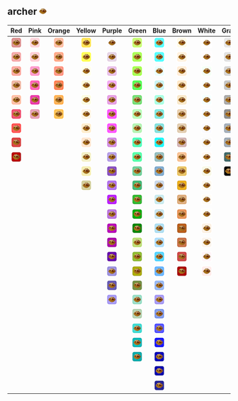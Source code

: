 ## archer ![archer](../../icons/buildings/farm.png)
| Red | Pink | Orange | Yellow | Purple | Green | Blue | Brown | White | Gray |
|:-:|:-:|:-:|:-:|:-:|:-:|:-:|:-:|:-:|:-:|
| ![IndianRed](../../icons/buildings/farm/IndianRed.png) | ![Pink](../../icons/buildings/farm/Pink.png) | ![LightSalmon](../../icons/buildings/farm/LightSalmon.png) | ![Gold](../../icons/buildings/farm/Gold.png) | ![Lavender](../../icons/buildings/farm/Lavender.png) | ![GreenYellow](../../icons/buildings/farm/GreenYellow.png) | ![Aqua](../../icons/buildings/farm/Aqua.png) | ![Cornsilk](../../icons/buildings/farm/Cornsilk.png) | ![White](../../icons/buildings/farm/White.png) | ![Gainsboro](../../icons/buildings/farm/Gainsboro.png) |
| ![LightCoral](../../icons/buildings/farm/LightCoral.png) | ![LightPink](../../icons/buildings/farm/LightPink.png) | ![Coral](../../icons/buildings/farm/Coral.png) | ![Yellow](../../icons/buildings/farm/Yellow.png) | ![Thistle](../../icons/buildings/farm/Thistle.png) | ![Chartreuse](../../icons/buildings/farm/Chartreuse.png) | ![Cyan](../../icons/buildings/farm/Cyan.png) | ![BlanchedAlmond](../../icons/buildings/farm/BlanchedAlmond.png) | ![Snow](../../icons/buildings/farm/Snow.png) | ![LightGray](../../icons/buildings/farm/LightGray.png) |
| ![Salmon](../../icons/buildings/farm/Salmon.png) | ![HotPink](../../icons/buildings/farm/HotPink.png) | ![Tomato](../../icons/buildings/farm/Tomato.png) | ![LightYellow](../../icons/buildings/farm/LightYellow.png) | ![Plum](../../icons/buildings/farm/Plum.png) | ![LawnGreen](../../icons/buildings/farm/LawnGreen.png) | ![LightCyan](../../icons/buildings/farm/LightCyan.png) | ![Bisque](../../icons/buildings/farm/Bisque.png) | ![HoneyDew](../../icons/buildings/farm/HoneyDew.png) | ![Silver](../../icons/buildings/farm/Silver.png) |
| ![DarkSalmon](../../icons/buildings/farm/DarkSalmon.png) | ![DeepPink](../../icons/buildings/farm/DeepPink.png) | ![OrangeRed](../../icons/buildings/farm/OrangeRed.png) | ![LemonChiffon](../../icons/buildings/farm/LemonChiffon.png) | ![Violet](../../icons/buildings/farm/Violet.png) | ![Lime](../../icons/buildings/farm/Lime.png) | ![PaleTurquoise](../../icons/buildings/farm/PaleTurquoise.png) | ![NavajoWhite](../../icons/buildings/farm/NavajoWhite.png) | ![MintCream](../../icons/buildings/farm/MintCream.png) | ![DarkGray](../../icons/buildings/farm/DarkGray.png) |
| ![LightSalmon](../../icons/buildings/farm/LightSalmon.png) | ![MediumVioletRed](../../icons/buildings/farm/MediumVioletRed.png) | ![DarkOrange](../../icons/buildings/farm/DarkOrange.png) | ![LightGoldenrodYellow](../../icons/buildings/farm/LightGoldenrodYellow.png) | ![Orchid](../../icons/buildings/farm/Orchid.png) | ![LimeGreen](../../icons/buildings/farm/LimeGreen.png) | ![Aquamarine](../../icons/buildings/farm/Aquamarine.png) | ![Wheat](../../icons/buildings/farm/Wheat.png) | ![Azure](../../icons/buildings/farm/Azure.png) | ![Gray](../../icons/buildings/farm/Gray.png) |
| ![Crimson](../../icons/buildings/farm/Crimson.png) | ![PaleVioletRed](../../icons/buildings/farm/PaleVioletRed.png) | ![Orange](../../icons/buildings/farm/Orange.png) | ![PapayaWhip](../../icons/buildings/farm/PapayaWhip.png) | ![Fuchsia](../../icons/buildings/farm/Fuchsia.png) | ![PaleGreen](../../icons/buildings/farm/PaleGreen.png) | ![Turquoise](../../icons/buildings/farm/Turquoise.png) | ![BurlyWood](../../icons/buildings/farm/BurlyWood.png) | ![AliceBlue](../../icons/buildings/farm/AliceBlue.png) | ![DimGray](../../icons/buildings/farm/DimGray.png) |
| ![Red](../../icons/buildings/farm/Red.png) | | | ![Moccasin](../../icons/buildings/farm/Moccasin.png) | ![Magenta](../../icons/buildings/farm/Magenta.png) | ![LightGreen](../../icons/buildings/farm/LightGreen.png) | ![MediumTurquoise](../../icons/buildings/farm/MediumTurquoise.png) | ![Tan](../../icons/buildings/farm/Tan.png) | ![GhostWhite](../../icons/buildings/farm/GhostWhite.png) | ![LightSlateGray](../../icons/buildings/farm/LightSlateGray.png) |
| ![FireBrick](../../icons/buildings/farm/FireBrick.png) | | | ![PeachPuff](../../icons/buildings/farm/PeachPuff.png) | ![MediumOrchid](../../icons/buildings/farm/MediumOrchid.png) | ![MediumSpringGreen](../../icons/buildings/farm/MediumSpringGreen.png) | ![DarkTurquoise](../../icons/buildings/farm/DarkTurquoise.png) | ![RosyBrown](../../icons/buildings/farm/RosyBrown.png) | ![WhiteSmoke](../../icons/buildings/farm/WhiteSmoke.png) | ![SlateGray](../../icons/buildings/farm/SlateGray.png) |
| ![DarkRed](../../icons/buildings/farm/DarkRed.png) | | | ![PaleGoldenrod](../../icons/buildings/farm/PaleGoldenrod.png) | ![MediumPurple](../../icons/buildings/farm/MediumPurple.png) | ![SpringGreen](../../icons/buildings/farm/SpringGreen.png) | ![CadetBlue](../../icons/buildings/farm/CadetBlue.png) | ![SandyBrown](../../icons/buildings/farm/SandyBrown.png) | ![SeaShell](../../icons/buildings/farm/SeaShell.png) | ![DarkSlateGray](../../icons/buildings/farm/DarkSlateGray.png) |
| | | | ![Khaki](../../icons/buildings/farm/Khaki.png) | ![RebeccaPurple](../../icons/buildings/farm/RebeccaPurple.png) | ![MediumSeaGreen](../../icons/buildings/farm/MediumSeaGreen.png) | ![SteelBlue](../../icons/buildings/farm/SteelBlue.png) | ![Goldenrod](../../icons/buildings/farm/Goldenrod.png) | ![Beige](../../icons/buildings/farm/Beige.png) | ![Black](../../icons/buildings/farm/Black.png) |
| | | | ![DarkKhaki](../../icons/buildings/farm/DarkKhaki.png) | ![BlueViolet](../../icons/buildings/farm/BlueViolet.png) | ![SeaGreen](../../icons/buildings/farm/SeaGreen.png) | ![LightSteelBlue](../../icons/buildings/farm/LightSteelBlue.png) | ![DarkGoldenrod](../../icons/buildings/farm/DarkGoldenrod.png) | ![OldLace](../../icons/buildings/farm/OldLace.png) | |
| | | | | ![DarkViolet](../../icons/buildings/farm/DarkViolet.png) | ![ForestGreen](../../icons/buildings/farm/ForestGreen.png) | ![PowderBlue](../../icons/buildings/farm/PowderBlue.png) | ![Peru](../../icons/buildings/farm/Peru.png) | ![FloralWhite](../../icons/buildings/farm/FloralWhite.png) | |
| | | | | ![DarkOrchid](../../icons/buildings/farm/DarkOrchid.png) | ![Green](../../icons/buildings/farm/Green.png) | ![LightBlue](../../icons/buildings/farm/LightBlue.png) | ![Chocolate](../../icons/buildings/farm/Chocolate.png) | ![Ivory](../../icons/buildings/farm/Ivory.png) | |
| | | | | ![DarkMagenta](../../icons/buildings/farm/DarkMagenta.png) | ![DarkGreen](../../icons/buildings/farm/DarkGreen.png) | ![SkyBlue](../../icons/buildings/farm/SkyBlue.png) | ![SaddleBrown](../../icons/buildings/farm/SaddleBrown.png) | ![AntiqueWhite](../../icons/buildings/farm/AntiqueWhite.png) | |
| | | | | ![Purple](../../icons/buildings/farm/Purple.png) | ![YellowGreen](../../icons/buildings/farm/YellowGreen.png) | ![LightSkyBlue](../../icons/buildings/farm/LightSkyBlue.png) | ![Sienna](../../icons/buildings/farm/Sienna.png) | ![Linen](../../icons/buildings/farm/Linen.png) | |
| | | | | ![Indigo](../../icons/buildings/farm/Indigo.png) | ![OliveDrab](../../icons/buildings/farm/OliveDrab.png) | ![DeepSkyBlue](../../icons/buildings/farm/DeepSkyBlue.png) | ![Brown](../../icons/buildings/farm/Brown.png) | ![LavenderBlush](../../icons/buildings/farm/LavenderBlush.png) | |
| | | | | ![SlateBlue](../../icons/buildings/farm/SlateBlue.png) | ![Olive](../../icons/buildings/farm/Olive.png) | ![DodgerBlue](../../icons/buildings/farm/DodgerBlue.png) | ![Maroon](../../icons/buildings/farm/Maroon.png) | ![MistyRose](../../icons/buildings/farm/MistyRose.png) | |
| | | | | ![DarkSlateBlue](../../icons/buildings/farm/DarkSlateBlue.png) | ![DarkOliveGreen](../../icons/buildings/farm/DarkOliveGreen.png) | ![CornflowerBlue](../../icons/buildings/farm/CornflowerBlue.png) | | | |
| | | | | ![MediumSlateBlue](../../icons/buildings/farm/MediumSlateBlue.png) | ![MediumAquamarine](../../icons/buildings/farm/MediumAquamarine.png) | ![MediumSlateBlue](../../icons/buildings/farm/MediumSlateBlue.png) | | | |
| | | | | | ![DarkSeaGreen](../../icons/buildings/farm/DarkSeaGreen.png) | ![RoyalBlue](../../icons/buildings/farm/RoyalBlue.png) | | | |
| | | | | | ![LightSeaGreen](../../icons/buildings/farm/LightSeaGreen.png) | ![Blue](../../icons/buildings/farm/Blue.png) | | | |
| | | | | | ![DarkCyan](../../icons/buildings/farm/DarkCyan.png) | ![MediumBlue](../../icons/buildings/farm/MediumBlue.png) | | | |
| | | | | | ![Teal](../../icons/buildings/farm/Teal.png) | ![DarkBlue](../../icons/buildings/farm/DarkBlue.png) | | | |
| | | | | | | ![Navy](../../icons/buildings/farm/Navy.png) | | | |
| | | | | | | ![MidnightBlue](../../icons/buildings/farm/MidnightBlue.png) | | | |
